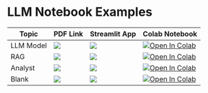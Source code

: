 # LLM Notebook Examples

| Topic            | PDF Link                                                                                                                                     | Streamlit App                                                                                      | Colab Notebook                                                                                                                                           |
|------------------|----------------------------------------------------------------------------------------------------------------------------------------------|------------------------------------------------------------------------------------------------------|-----------------------------------------------------------------------------------------------------------------------------------------------------------|
| LLM Model  | <a href="PDF_LINK_HERE" target="_parent"><img src="https://img.shields.io/badge/Open in PDF-%23FF0000.svg?style=flat-square&logo=adobe&logoColor=white"/></a> | <a href="STREAMLIT_LINK_HERE" target="_parent"><img src="https://static.streamlit.io/badges/streamlit_badge_black_white.svg"/></a> | <a href="https://colab.research.google.com/drive/14hZD_IRAG7X3-UNyVl7XvFtY-TWZGzxO?usp=sharing" target="_parent"><img src="https://colab.research.google.com/assets/colab-badge.svg" alt="Open In Colab"/></a> |
| RAG  | <a href="PDF_LINK_HERE" target="_parent"><img src="https://img.shields.io/badge/Open in PDF-%23FF0000.svg?style=flat-square&logo=adobe&logoColor=white"/></a> | <a href="STREAMLIT_LINK_HERE" target="_parent"><img src="https://static.streamlit.io/badges/streamlit_badge_black_white.svg"/></a> | <a href="https://colab.research.google.com/drive/1Z3htq366VHBWDrH3SYshVm5B7GpbREwz?usp=sharing" target="_parent"><img src="https://colab.research.google.com/assets/colab-badge.svg" alt="Open In Colab"/></a> |
| Analyst  | <a href="PDF_LINK_HERE" target="_parent"><img src="https://img.shields.io/badge/Open in PDF-%23FF0000.svg?style=flat-square&logo=adobe&logoColor=white"/></a> | <a href="STREAMLIT_LINK_HERE" target="_parent"><img src="https://static.streamlit.io/badges/streamlit_badge_black_white.svg"/></a> | <a href="https://colab.research.google.com/drive/1LslYOfktmz8KiTw4cmcm9orpGudxgMcc?usp=sharing" target="_parent"><img src="https://colab.research.google.com/assets/colab-badge.svg" alt="Open In Colab"/></a> |
| Blank | <a href="PDF_LINK_HERE" target="_parent"><img src="https://img.shields.io/badge/Open in PDF-%23FF0000.svg?style=flat-square&logo=adobe&logoColor=white"/></a> | <a href="STREAMLIT_LINK_HERE" target="_parent"><img src="https://static.streamlit.io/badges/streamlit_badge_black_white.svg"/></a> | <a href="https://colab.research.google.com/drive/1MzDm3dD8BdnpYbYexpIJZ2sqLC9tYOBu?usp=sharing" target="_parent"><img src="https://colab.research.google.com/assets/colab-badge.svg" alt="Open In Colab"/></a> |


